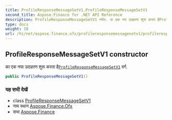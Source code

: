 ```yaml
---
title: ProfileResponseMessageSetV1.ProfileResponseMessageSetV1
second_title: Aspose.Finance for .NET API Reference
description: ProfileResponseMessageSetV1 नर्मत. क एक नय उदहरण शुरू करत हैProfileResponseMessageSetV1 वर्ग.
type: docs
weight: 10
url: /hi/net/aspose.finance.ofx/profileresponsemessagesetv1/profileresponsemessagesetv1/
---
```

## ProfileResponseMessageSetV1 constructor

का एक नया उदाहरण शुरू करता है[`ProfileResponseMessageSetV1`](../) वर्ग.

```csharp
public ProfileResponseMessageSetV1()
```

### यह सभी देखें

* class [ProfileResponseMessageSetV1](../)
* नाम स्थान [Aspose.Finance.Ofx](../../profileresponsemessagesetv1/)
* सभा [Aspose.Finance](../../../)


